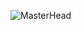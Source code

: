 ![MasterHead](https://user-images.githubusercontent.com/19890852/141692183-954dc3a4-cd95-46f8-bcff-36c5b6d7dcea.png)
